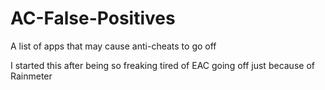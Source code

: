 # AC-False-Positives
A list of apps that may cause anti-cheats to go off

I started this after being so freaking tired of EAC going off just because of Rainmeter
